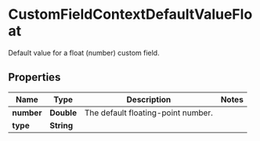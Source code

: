 

# CustomFieldContextDefaultValueFloat

Default value for a float (number) custom field.

## Properties

| Name | Type | Description | Notes |
|------------ | ------------- | ------------- | -------------|
|**number** | **Double** | The default floating-point number. |  |
|**type** | **String** |  |  |



